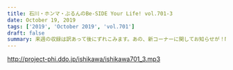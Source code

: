 ```yaml
---
title: 石川・ホンマ・ぶるんのBe-SIDE Your Life! vol.701-3
date: October 19, 2019
tags: ['2019', 'October 2019', 'vol.701']
draft: false
summary: 来週の収録は訳あって後にずれこみます。あの、新コーナーに関してお知らせが！MIURA
---
```


http://project-phi.ddo.jp/ishikawa/ishikawa701_3.mp3